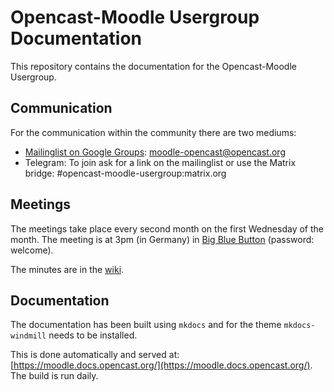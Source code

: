 # Opencast-Moodle Usergroup Documentation

This repository contains the documentation for the Opencast-Moodle Usergroup.

## Communication

For the communication within the community there are two mediums:

* [Mailinglist on Google Groups](https://groups.google.com/a/opencast.org/forum/#!forum/moodle-opencast): moodle-opencast@opencast.org
* Telegram: To join ask for a link on the mailinglist or use the Matrix bridge: #opencast-moodle-usergroup:matrix.org

## Meetings

The meetings take place every second month on the first Wednesday of the month. The meeting is at 3pm (in Germany) in [Big Blue Button](https://opencast.blindsidenetworks.net/) (password: welcome).

The minutes are in the [wiki](https://github.com/Opencast-Moodle/documentation/wiki/Meeting-minutes).

## Documentation

The documentation has been built using `mkdocs` and for the theme `mkdocs-windmill` needs to be installed.

This is done automatically and served at: [https://moodle.docs.opencast.org/](https://moodle.docs.opencast.org/). The build is run daily.
